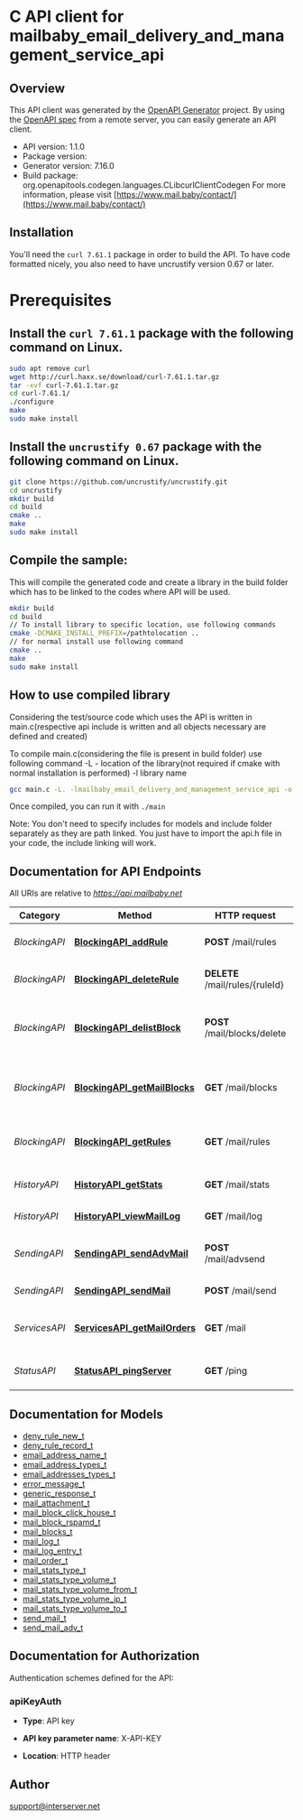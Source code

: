 # C API client for mailbaby_email_delivery_and_management_service_api

## Overview
This API client was generated by the [OpenAPI Generator](https://openapi-generator.tech) project. By using the [OpenAPI spec](https://openapis.org) from a remote server, you can easily generate an API client.

- API version: 1.1.0
- Package version: 
- Generator version: 7.16.0
- Build package: org.openapitools.codegen.languages.CLibcurlClientCodegen
For more information, please visit [https://www.mail.baby/contact/](https://www.mail.baby/contact/)

## Installation
You'll need the `curl 7.61.1` package in order to build the API. To have code formatted nicely, you also need to have uncrustify version 0.67 or later.

# Prerequisites

## Install the `curl 7.61.1` package with the following command on Linux.
```bash
sudo apt remove curl
wget http://curl.haxx.se/download/curl-7.61.1.tar.gz
tar -xvf curl-7.61.1.tar.gz
cd curl-7.61.1/
./configure
make
sudo make install
```
## Install the `uncrustify 0.67` package with the following command on Linux.
```bash
git clone https://github.com/uncrustify/uncrustify.git
cd uncrustify
mkdir build
cd build
cmake ..
make
sudo make install
```

## Compile the sample:
This will compile the generated code and create a library in the build folder which has to be linked to the codes where API will be used.
```bash
mkdir build
cd build
// To install library to specific location, use following commands
cmake -DCMAKE_INSTALL_PREFIX=/pathtolocation ..
// for normal install use following command
cmake ..
make
sudo make install
```
## How to use compiled library
Considering the test/source code which uses the API is written in main.c(respective api include is written and all objects necessary are defined and created)

To compile main.c(considering the file is present in build folder) use following command
-L - location of the library(not required if cmake with normal installation is performed)
-l library name
```bash
gcc main.c -L. -lmailbaby_email_delivery_and_management_service_api -o main
```
Once compiled, you can run it with ``` ./main ```

Note: You don't need to specify includes for models and include folder separately as they are path linked. You just have to import the api.h file in your code, the include linking will work.

## Documentation for API Endpoints

All URIs are relative to *https://api.mailbaby.net*

Category | Method | HTTP request | Description
------------ | ------------- | ------------- | -------------
*BlockingAPI* | [**BlockingAPI_addRule**](docs/BlockingAPI.md#BlockingAPI_addRule) | **POST** /mail/rules | Creates a new email deny rule.
*BlockingAPI* | [**BlockingAPI_deleteRule**](docs/BlockingAPI.md#BlockingAPI_deleteRule) | **DELETE** /mail/rules/{ruleId} | Removes an deny mail rule.
*BlockingAPI* | [**BlockingAPI_delistBlock**](docs/BlockingAPI.md#BlockingAPI_delistBlock) | **POST** /mail/blocks/delete | Removes an email address from the blocked list
*BlockingAPI* | [**BlockingAPI_getMailBlocks**](docs/BlockingAPI.md#BlockingAPI_getMailBlocks) | **GET** /mail/blocks | displays a list of blocked email addresses
*BlockingAPI* | [**BlockingAPI_getRules**](docs/BlockingAPI.md#BlockingAPI_getRules) | **GET** /mail/rules | Displays a listing of deny email rules.
*HistoryAPI* | [**HistoryAPI_getStats**](docs/HistoryAPI.md#HistoryAPI_getStats) | **GET** /mail/stats | Account usage statistics.
*HistoryAPI* | [**HistoryAPI_viewMailLog**](docs/HistoryAPI.md#HistoryAPI_viewMailLog) | **GET** /mail/log | displays the mail log
*SendingAPI* | [**SendingAPI_sendAdvMail**](docs/SendingAPI.md#SendingAPI_sendAdvMail) | **POST** /mail/advsend | Sends an Email with Advanced Options
*SendingAPI* | [**SendingAPI_sendMail**](docs/SendingAPI.md#SendingAPI_sendMail) | **POST** /mail/send | Sends an Email
*ServicesAPI* | [**ServicesAPI_getMailOrders**](docs/ServicesAPI.md#ServicesAPI_getMailOrders) | **GET** /mail | displays a list of mail service orders
*StatusAPI* | [**StatusAPI_pingServer**](docs/StatusAPI.md#StatusAPI_pingServer) | **GET** /ping | Checks if the server is running


## Documentation for Models

 - [deny_rule_new_t](docs/deny_rule_new.md)
 - [deny_rule_record_t](docs/deny_rule_record.md)
 - [email_address_name_t](docs/email_address_name.md)
 - [email_address_types_t](docs/email_address_types.md)
 - [email_addresses_types_t](docs/email_addresses_types.md)
 - [error_message_t](docs/error_message.md)
 - [generic_response_t](docs/generic_response.md)
 - [mail_attachment_t](docs/mail_attachment.md)
 - [mail_block_click_house_t](docs/mail_block_click_house.md)
 - [mail_block_rspamd_t](docs/mail_block_rspamd.md)
 - [mail_blocks_t](docs/mail_blocks.md)
 - [mail_log_t](docs/mail_log.md)
 - [mail_log_entry_t](docs/mail_log_entry.md)
 - [mail_order_t](docs/mail_order.md)
 - [mail_stats_type_t](docs/mail_stats_type.md)
 - [mail_stats_type_volume_t](docs/mail_stats_type_volume.md)
 - [mail_stats_type_volume_from_t](docs/mail_stats_type_volume_from.md)
 - [mail_stats_type_volume_ip_t](docs/mail_stats_type_volume_ip.md)
 - [mail_stats_type_volume_to_t](docs/mail_stats_type_volume_to.md)
 - [send_mail_t](docs/send_mail.md)
 - [send_mail_adv_t](docs/send_mail_adv.md)


## Documentation for Authorization


Authentication schemes defined for the API:
### apiKeyAuth

- **Type**: API key

- **API key parameter name**: X-API-KEY
- **Location**: HTTP header


## Author

support@interserver.net

